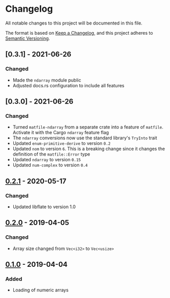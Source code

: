 # Changelog
All notable changes to this project will be documented in this file.

The format is based on [Keep a Changelog](https://keepachangelog.com/en/1.0.0/),
and this project adheres to [Semantic Versioning](https://semver.org/spec/v2.0.0.html).

## [0.3.1] - 2021-06-26
### Changed
- Made the `ndarray` module public
- Adjusted docs.rs configuration to include all features

## [0.3.0] - 2021-06-26
### Changed
- Turned `matfile-ndarray` from a separate crate into a feature of `matfile`. Activate it with the Cargo `ndarray` feature flag
- The `ndarray` conversions now use the standard library's `TryInto` trait
- Updated `enum-primitive-derive` to version `0.2`
- Updated `nom` to version `6`. This is a breaking change since it changes the definition of the `matfile::Error` type
- Updated `ndarray` to version `0.15`
- Updated `num-complex` to version `0.4`

## [0.2.1] - 2020-05-17
### Changed
- Updated libflate to version 1.0

## [0.2.0] - 2019-04-05
### Changed
- Array size changed from `Vec<i32>` to `Vec<usize>`

## [0.1.0] - 2019-04-04
### Added
- Loading of numeric arrays

[0.2.1]: https://github.com/dthul/matfile/compare/0.2.0...0.2.1
[0.2.0]: https://github.com/dthul/matfile/compare/0.1.0...0.2.0
[0.1.0]: https://github.com/dthul/matfile/releases/tag/0.1.0